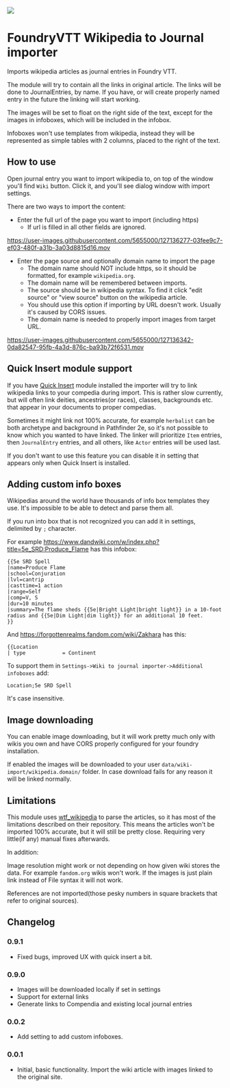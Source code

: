 ![](https://img.shields.io/badge/Foundry-v0.8.6-informational)
<!--- Downloads @ Latest Badge -->
<!--- replace <user>/<repo> with your username/repository -->
<!--- ![Latest Release Download Count](https://img.shields.io/github/downloads/rlach/wiki-import/latest/module.zip) -->

<!--- Forge Bazaar Install % Badge -->
<!--- replace <your-module-name> with the `name` in your manifest -->
<!--- ![Forge Installs](https://img.shields.io/badge/dynamic/json?label=Forge%20Installs&query=package.installs&suffix=%25&url=https%3A%2F%2Fforge-vtt.com%2Fapi%2Fbazaar%2Fpackage%2Fwiki-import&colorB=4aa94a) -->

# FoundryVTT Wikipedia to Journal importer

Imports wikipedia articles as journal entries in Foundry VTT. 

The module will try to contain all the links in original article. The links will be done to JournalEntries, by name. If you have, or will create properly named entry in the future the linking will start working.

The images will be set to float on the right side of the text, except for the images in infoboxes, which will be included in the infobox.

Infoboxes won't use templates from wikipedia, instead they will be represented as simple tables with 2 columns, placed to the right of the text.

## How to use

Open journal entry you want to import wikipedia to, on top of the window you'll find `Wiki` button.
Click it, and you'll see dialog window with import settings.

There are two ways to import the content:

* Enter the full url of the page you want to import (including https)
  - If url is filled in all other fields are ignored.
  
https://user-images.githubusercontent.com/5655000/127136277-03fee9c7-ef03-480f-a31b-3a03d8815d16.mov
  
* Enter the page source and optionally domain name to import the page
  - The domain name should NOT include https, so it should be formatted, for example `wikipedia.org`.
  - The domain name will be remembered between imports.
  - The source should be in wikipedia syntax. To find it click "edit source" or "view source" button on the wikipedia article.
  - You should use this option if importing by URL doesn't work. Usually it's caused by CORS issues.
  - The domain name is needed to properly import images from target URL.

https://user-images.githubusercontent.com/5655000/127136342-0da82547-95fb-4a3d-876c-ba93b72f6531.mov

## Quick Insert module support

If you have [Quick Insert](https://gitlab.com/fvtt-modules-lab/quick-insert) module installed the importer will try to link wikipedia links to your compedia during import.
This is rather slow currently, but will often link deities, ancestries(or races), classes, backgrounds etc. that appear in your documents to proper compedias.

Sometimes it might link not 100% accurate, for example `herbalist` can be both archetype and background in Pathfinder 2e, so it's not possible to know which you wanted to have linked.
The linker will prioritize `Item` entries, then `JournalEntry` entries, and all others, like `Actor` entries will be used last.

If you don't want to use this feature you can disable it in setting that appears only when Quick Insert is installed.

## Adding custom info boxes

Wikipedias around the world have thousands of info box templates they use. It's impossible to be able to detect and parse them all.

If you run into box that is not recognized you can add it in settings, delimited by `;` character.

For example https://www.dandwiki.com/w/index.php?title=5e_SRD:Produce_Flame has this infobox:

```
{{5e SRD Spell
|name=Produce Flame
|school=Conjuration
|lvl=cantrip
|casttime=1 action
|range=Self
|comp=V, S
|dur=10 minutes
|summary=The flame sheds {{5e|Bright Light|bright light}} in a 10-foot radius and {{5e|Dim Light|dim light}} for an additional 10 feet.
}}
```

And https://forgottenrealms.fandom.com/wiki/Zakhara has this:
```
{{Location
| type            = Continent
```

To support them in `Settings->Wiki to journal importer->Additional infoboxes` add:
```
Location;5e SRD Spell
```
It's case insensitive.

## Image downloading

You can enable image downloading, but it will work pretty much only with wikis you own and have CORS properly configured for your foundry installation.

If enabled the images will be downloaded to your user `data/wiki-import/wikipedia.domain/` folder. In case download fails for any reason it will be linked normally.

## Limitations

This module uses [wtf_wikipedia](https://github.com/spencermountain/wtf_wikipedia) to parse the articles, so it has most of the limitations described on their repository. This means the articles won't be imported 100% accurate, but it will still be pretty close. Requiring very little(if any) manual fixes afterwards.

In addition: 

Image resolution might work or not depending on how given wiki stores the data. For example `fandom.org` wikis won't work. If the images is just plain link instead of File syntax it will not work.

References are not imported(those pesky numbers in square brackets that refer to original sources).

## Changelog

### 0.9.1
* Fixed bugs, improved UX with quick insert a bit.

### 0.9.0
* Images will be downloaded locally if set in settings
* Support for external links
* Generate links to Compendia and existing local journal entries

### 0.0.2
* Add setting to add custom infoboxes.

### 0.0.1
* Initial, basic functionality. Import the wiki article with images linked to the original site.
